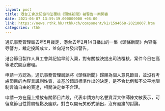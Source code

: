 ```yaml
---
layout: post
title: 港台工會及記協司法覆核《頭條新聞》被警告一案開審
date: 2021-06-07 13:59:39.000000000 +08:00
link: https://news.rthk.hk/rthk/ch/component/k2/1594668-20210607.htm
categories: rthk
---
```


通訊事務管理局去年5月裁定，港台去年2月14日播出的一集《頭條新聞》內容侮辱警方，裁定投訴成立，並向港台發出警告。

港台節目製作人員工會與記協早前入稟，對有關裁決提出司法覆核，案件今日在高等法院開庭審理。

申請一方認為，通訊事務管理局誤將《頭條新聞》歸類為個人意見節目，並沒有考慮節目的內容具諷刺性質，並基於錯誤標準作出的決定，是不合比例和不公平地限制言論自由的表達，相關決定並不合理。

申請一方在庭上播放有關節目片段，代表申請方的名譽資深大律師陳文敏表示，可留意節目性質屬輕鬆及幽默，對白以開玩笑形式讀出，沒有嚴肅的討論。
